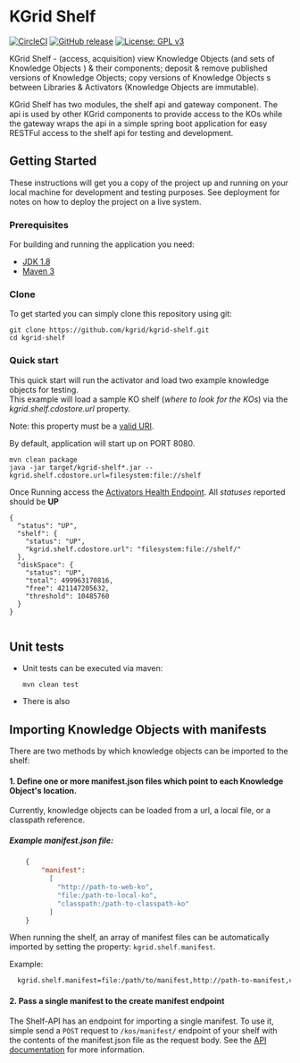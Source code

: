 # KGrid Shelf
[![CircleCI](https://circleci.com/gh/kgrid/kgrid-shelf/tree/master.svg?style=shield)](https://circleci.com/gh/kgrid/kgrid-shelf/tree/master)
[![GitHub release](https://img.shields.io/github/release/kgrid/kgrid-shelf.svg)](https://github.com/kgrid/kgrid-shelf/releases/)
[![License: GPL v3](https://img.shields.io/badge/License-GPLv3-blue.svg)](https://www.gnu.org/licenses/gpl-3.0)

KGrid Shelf - (access, acquisition) view Knowledge Objects  (and sets of Knowledge Objects ) & their components; deposit & remove published versions of Knowledge Objects; copy versions of Knowledge Objects
s between Libraries & Activators (Knowledge Objects are immutable).

KGrid Shelf has two modules, the shelf api and gateway component.  The api is used by other KGrid 
components to provide access to the KOs while the gateway wraps the api in a simple spring boot application for easy RESTFul access to the shelf api for testing and development.  

## Getting Started

These instructions will get you a copy of the project up and running on your local machine for development and testing purposes. See deployment for notes on how to deploy the project on a live system.

### Prerequisites
For building and running the application you need:

- [JDK 1.8](http://www.oracle.com/technetwork/java/javase/downloads/jdk8-downloads-2133151.html)
- [Maven 3](https://maven.apache.org)

### Clone
To get started you can simply clone this repository using git:
```
git clone https://github.com/kgrid/kgrid-shelf.git
cd kgrid-shelf
```

### Quick start
This quick start will run the activator and load two example knowledge objects for testing.  
This example will load a sample KO shelf (_where to look for the KOs_) via the _kgrid.shelf.cdostore.url_ property. 

Note: this property must be a [valid URI](https://tools.ietf.org/html/rfc3986).

By default, application will start up on PORT 8080. 
```
mvn clean package
java -jar target/kgrid-shelf*.jar --kgrid.shelf.cdostore.url=filesystem:file://shelf
```
Once Running access the [Activators Health Endpoint](http://localhost:8080/actuator/health).  All _statuses_ reported should be **UP**

```$xslt
{
  "status": "UP",
  "shelf": {
    "status": "UP",
    "kgrid.shelf.cdostore.url": "filesystem:file://shelf/"
  },
  "diskSpace": {
    "status": "UP",
    "total": 499963170816,
    "free": 421147205632,
    "threshold": 10485760
  }
}
   
```

## Unit tests

- Unit tests can be executed via maven:

    ```
    mvn clean test
    ```
- There is also 
## Importing Knowledge Objects with manifests
There are two methods by which knowledge objects can be imported to the shelf:
#### 1. Define one or more manifest.json files which point to each Knowledge Object's location. 
Currently, knowledge objects can be loaded from a url, a local file, or a classpath reference.
##### Example manifest.json file:
```json
    {
        "manifest":
          [
            "http://path-to-web-ko",
            "file:/path-to-local-ko",
            "classpath:/path-to-classpath-ko"
          ]
    }
```

When running the shelf, an array of manifest files can be automatically imported by setting the property: `kgrid.shelf.manifest`.

Example: 
  ```bash
    kgrid.shelf.manifest=file:/path/to/manifest,http://path-to-manifest,classpath:/path-to-manifest
  ```

#### 2. Pass a single manifest to the create manifest endpoint

The Shelf-API has an endpoint for importing a single manifest.
To use it, simple send a `POST` request to `/kos/manifest/` endpoint of your shelf with the contents of the manifest.json 
file as the request body. See the [API documentation](/docs/api.md) for more information.
